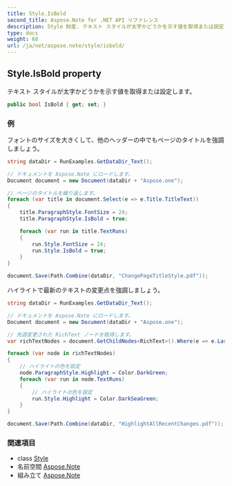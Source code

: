 ```yaml
---
title: Style.IsBold
second_title: Aspose.Note for .NET API リファレンス
description: Style 財産. テキスト スタイルが太字かどうかを示す値を取得または設定します
type: docs
weight: 60
url: /ja/net/aspose.note/style/isbold/
---
```

## Style.IsBold property

テキスト スタイルが太字かどうかを示す値を取得または設定します。

```csharp
public bool IsBold { get; set; }
```

### 例

フォントのサイズを大きくして、他のヘッダーの中でもページのタイトルを強調しましょう。

```csharp
string dataDir = RunExamples.GetDataDir_Text();

// ドキュメントを Aspose.Note にロードします。
Document document = new Document(dataDir + "Aspose.one");

// ページのタイトルを繰り返します。
foreach (var title in document.Select(e => e.Title.TitleText))
{
    title.ParagraphStyle.FontSize = 24;
    title.ParagraphStyle.IsBold = true;

    foreach (var run in title.TextRuns)
    {
        run.Style.FontSize = 24;
        run.Style.IsBold = true;
    }
}

document.Save(Path.Combine(dataDir, "ChangePageTitleStyle.pdf"));
```

ハイライトで最新のテキストの変更点を強調しましょう。

```csharp
string dataDir = RunExamples.GetDataDir_Text();

// ドキュメントを Aspose.Note にロードします。
Document document = new Document(dataDir + "Aspose.one");

// 先週変更された RichText ノードを取得します。
var richTextNodes = document.GetChildNodes<RichText>().Where(e => e.LastModifiedTime >= DateTime.Today.Subtract(TimeSpan.FromDays(7)));

foreach (var node in richTextNodes)
{
    // ハイライトの色を設定
    node.ParagraphStyle.Highlight = Color.DarkGreen;
    foreach (var run in node.TextRuns)
    {
        // ハイライトの色を設定
        run.Style.Highlight = Color.DarkSeaGreen;
    }
}

document.Save(Path.Combine(dataDir, "HighlightAllRecentChanges.pdf"));
```

### 関連項目

* class [Style](../)
* 名前空間 [Aspose.Note](../../style/)
* 組み立て [Aspose.Note](../../../)


